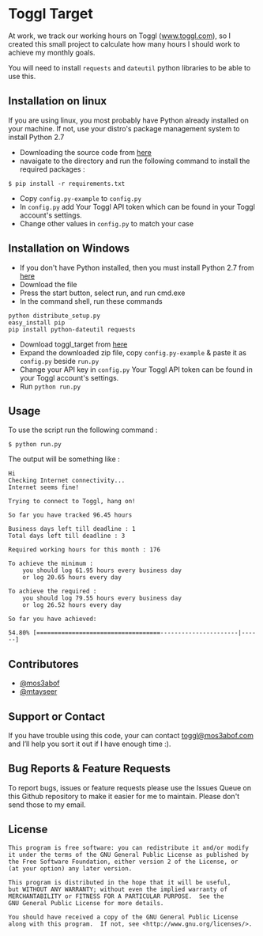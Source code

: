 Toggl Target
============

At work, we track our working hours on Toggl (www.toggl.com), so I created this small project to calculate how many hours I should work to achieve my monthly goals.

You will need to install `requests` and `dateutil` python libraries to be able to use this.


Installation on linux
---------------------

If you are using linux, you most probably have Python already installed on your machine. 
If not, use your distro's package management system to install Python 2.7

* Downloading the source code from [here](https://github.com/mos3abof/toggl_target/archive/master.zip)
* navaigate to the directory and run the following command to install the required packages :

```
$ pip install -r requirements.txt
```

* Copy `config.py-example` to `config.py`
* In `config.py` add Your Toggl  API token which can be found in your Toggl account's settings.
* Change other values in `config.py` to match your case

Installation on Windows
-----------------------

* If you don't have Python installed, then you must install Python 2.7 from [here](http://python.org/ftp/python/2.7.5/python-2.7.5.msi)
* Download the file
* Press the start button, select run, and run cmd.exe
* In the command shell, run these commands

```
python distribute_setup.py
easy_install pip
pip install python-dateutil requests
```

* Download toggl_target from [here](https://github.com/mos3abof/toggl_target/archive/master.zip)
* Expand the downloaded zip file, copy `config.py-example` & paste it as `config.py` beside `run.py`
* Change your API key in `config.py` Your Toggl  API token can be found in your Toggl account's settings.
* Run `python run.py`

Usage
-----

To use the script run the following command :

```
$ python run.py
```

The output will be something like :

```
Hi
Checking Internet connectivity...
Internet seems fine!

Trying to connect to Toggl, hang on!

So far you have tracked 96.45 hours

Business days left till deadline : 1
Total days left till deadline : 3

Required working hours for this month : 176

To achieve the minimum :
    you should log 61.95 hours every business day
    or log 20.65 hours every day

To achieve the required :
    you should log 79.55 hours every business day
    or log 26.52 hours every day

So far you have achieved:

54.80% [===================================----------------------|------]
```

Contributores
-------------

* [@mos3abof](http://www.mos3abof.com) 
* [@mtayseer](http://www.mtayseer.net)


Support or Contact
------------------
If you have trouble using this code, your can contact toggl@mos3abof.com and I’ll help you sort it out if I have enough time :).



Bug Reports & Feature Requests
------------------------------

To report bugs, issues or feature requests please use the Issues Queue on this Github repository to make it easier for me to maintain. Please don't send those to my email.



License
-------

```
This program is free software: you can redistribute it and/or modify
it under the terms of the GNU General Public License as published by
the Free Software Foundation, either version 2 of the License, or
(at your option) any later version.

This program is distributed in the hope that it will be useful,
but WITHOUT ANY WARRANTY; without even the implied warranty of
MERCHANTABILITY or FITNESS FOR A PARTICULAR PURPOSE.  See the
GNU General Public License for more details.

You should have received a copy of the GNU General Public License
along with this program.  If not, see <http://www.gnu.org/licenses/>.
```
